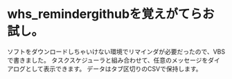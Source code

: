 # whs_remindergithubを覚えがてらお試し。
ソフトをダウンロードしちゃいけない環境でリマインダが必要だったので、VBSで書きました。
タスクスケジューラと組み合わせて、任意のメッセージをダイアログとして表示できます。
データはタブ区切りのCSVで保持します。
